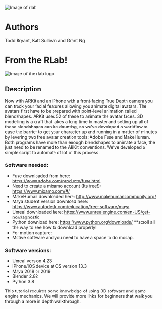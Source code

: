 ![Image of rlab](https://i.ibb.co/9gDQs8F/Building22.png)

# Authors

Todd Bryant, Katt Sullivan and Grant Ng

# From the RLab!

![image of the rlab logo](https://static1.squarespace.com/static/5d0a47726bbb5000019c42d3/t/5d0a47db8bc6560001c05cad/1592873604769/?format=1500w)

## Description
Now with ARKit and an iPhone with a front-facing True Depth camera you can track your facial features allowing you animate digital avatars. The avatars first have to be prepared with point-level animation called blendshapes.  ARKit uses 52 of these to animate the avatar faces.  3D modelling is a craft that takes a long time to master and setting up all of these blendshapes can be daunting, so we’ve developed a workflow to ease the barrier to get your character up and running in a matter of minutes by levering two free avatar creation tools: Adobe Fuse and MakeHuman. Both programs have more than enough blendshapes to animate a face, the just need to be renamed to the ARKit conventions. We’ve developed a simple script to automate of lot of this process.

### Software needed: 
* Fuse downloaded from here: https://www.adobe.com/products/fuse.html
* Need to create a mixamo account (Its free!): https://www.mixamo.com/#/
* MakeHuman downloaded here: http://www.makehumancommunity.org/
* Maya student version download here: https://www.autodesk.com/education/free-software/maya
* Unreal downloaded here: https://www.unrealengine.com/en-US/get-now/agnostic
* Python download here: https://www.python.org/downloads/ **scroll all the way to see how to download properly!
* For motion capture: 
* Motive software and you need to have a space to do mocap. 
### Software versions:
* Unreal version 4.23
* iPhone/iOS device at OS version 13.3 
* Maya 2018 or 2019
* Blender 2.82
* Python 3.8  

This tutorial requires some knowledge of using 3D software and game engine mechanics. We will provide more links for beginners that walk you through a more in depth walkthrough. 

